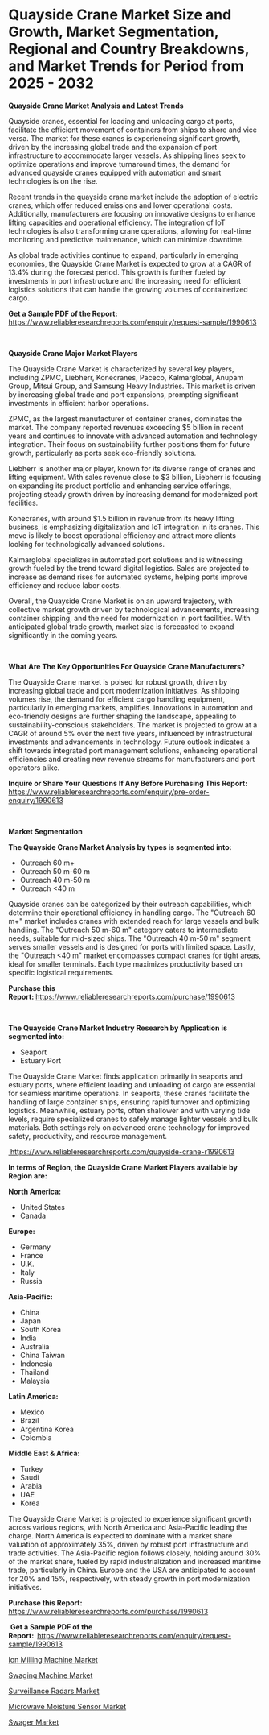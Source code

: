 <p><h1>Quayside Crane Market Size and Growth, Market Segmentation, Regional and Country Breakdowns, and Market Trends for Period from 2025 -  2032</h1></p><p><strong>Quayside Crane Market Analysis and Latest Trends</strong></p>
<p><p>Quayside cranes, essential for loading and unloading cargo at ports, facilitate the efficient movement of containers from ships to shore and vice versa. The market for these cranes is experiencing significant growth, driven by the increasing global trade and the expansion of port infrastructure to accommodate larger vessels. As shipping lines seek to optimize operations and improve turnaround times, the demand for advanced quayside cranes equipped with automation and smart technologies is on the rise.</p><p>Recent trends in the quayside crane market include the adoption of electric cranes, which offer reduced emissions and lower operational costs. Additionally, manufacturers are focusing on innovative designs to enhance lifting capacities and operational efficiency. The integration of IoT technologies is also transforming crane operations, allowing for real-time monitoring and predictive maintenance, which can minimize downtime.</p><p>As global trade activities continue to expand, particularly in emerging economies, the Quayside Crane Market is expected to grow at a CAGR of 13.4% during the forecast period. This growth is further fueled by investments in port infrastructure and the increasing need for efficient logistics solutions that can handle the growing volumes of containerized cargo.</p></p>
<p><strong>Get a Sample PDF of the Report:&nbsp;</strong> <a href="https://www.reliableresearchreports.com/enquiry/request-sample/1990613?utm_campaign=9&utm_medium=2&utm_source=Github&utm_content=ia&utm_term=10042025&utm_id=quayside-crane">https://www.reliableresearchreports.com/enquiry/request-sample/1990613</a></p>
<p>&nbsp;</p>
<p><strong>Quayside Crane Major Market Players</strong></p>
<p><p>The Quayside Crane Market is characterized by several key players, including ZPMC, Liebherr, Konecranes, Paceco, Kalmarglobal, Anupam Group, Mitsui Group, and Samsung Heavy Industries. This market is driven by increasing global trade and port expansions, prompting significant investments in efficient harbor operations.</p><p>ZPMC, as the largest manufacturer of container cranes, dominates the market. The company reported revenues exceeding $5 billion in recent years and continues to innovate with advanced automation and technology integration. Their focus on sustainability further positions them for future growth, particularly as ports seek eco-friendly solutions.</p><p>Liebherr is another major player, known for its diverse range of cranes and lifting equipment. With sales revenue close to $3 billion, Liebherr is focusing on expanding its product portfolio and enhancing service offerings, projecting steady growth driven by increasing demand for modernized port facilities.</p><p>Konecranes, with around $1.5 billion in revenue from its heavy lifting business, is emphasizing digitalization and IoT integration in its cranes. This move is likely to boost operational efficiency and attract more clients looking for technologically advanced solutions.</p><p>Kalmarglobal specializes in automated port solutions and is witnessing growth fueled by the trend toward digital logistics. Sales are projected to increase as demand rises for automated systems, helping ports improve efficiency and reduce labor costs.</p><p>Overall, the Quayside Crane Market is on an upward trajectory, with collective market growth driven by technological advancements, increasing container shipping, and the need for modernization in port facilities. With anticipated global trade growth, market size is forecasted to expand significantly in the coming years.</p></p>
<p>&nbsp;</p>
<p><strong>What Are The Key Opportunities For Quayside Crane Manufacturers?</strong></p>
<p><p>The Quayside Crane market is poised for robust growth, driven by increasing global trade and port modernization initiatives. As shipping volumes rise, the demand for efficient cargo handling equipment, particularly in emerging markets, amplifies. Innovations in automation and eco-friendly designs are further shaping the landscape, appealing to sustainability-conscious stakeholders. The market is projected to grow at a CAGR of around 5% over the next five years, influenced by infrastructural investments and advancements in technology. Future outlook indicates a shift towards integrated port management solutions, enhancing operational efficiencies and creating new revenue streams for manufacturers and port operators alike.</p></p>
<p><strong>Inquire or Share Your Questions If Any Before Purchasing This Report:</strong> <a href="https://www.reliableresearchreports.com/enquiry/pre-order-enquiry/1990613?utm_campaign=9&utm_medium=2&utm_source=Github&utm_content=ia&utm_term=10042025&utm_id=quayside-crane">https://www.reliableresearchreports.com/enquiry/pre-order-enquiry/1990613</a></p>
<p>&nbsp;</p>
<p><strong>Market Segmentation</strong></p>
<p><strong>The Quayside Crane Market Analysis by types is segmented into:</strong></p>
<p><ul><li>Outreach 60 m+</li><li>Outreach 50 m-60 m</li><li>Outreach 40 m-50 m</li><li>Outreach <40 m</li></ul></p>
<p><p>Quayside cranes can be categorized by their outreach capabilities, which determine their operational efficiency in handling cargo. The "Outreach 60 m+" market includes cranes with extended reach for large vessels and bulk handling. The "Outreach 50 m-60 m" category caters to intermediate needs, suitable for mid-sized ships. The "Outreach 40 m-50 m" segment serves smaller vessels and is designed for ports with limited space. Lastly, the "Outreach <40 m" market encompasses compact cranes for tight areas, ideal for smaller terminals. Each type maximizes productivity based on specific logistical requirements.</p></p>
<p><strong>Purchase this Report:&nbsp;</strong><a href="https://www.reliableresearchreports.com/purchase/1990613?utm_campaign=9&utm_medium=2&utm_source=Github&utm_content=ia&utm_term=10042025&utm_id=quayside-crane">https://www.reliableresearchreports.com/purchase/1990613</a></p>
<p>&nbsp;</p>
<p><strong>The Quayside Crane Market Industry Research by Application is segmented into:</strong></p>
<p><ul><li>Seaport</li><li>Estuary Port</li></ul></p>
<p><p>The Quayside Crane Market finds application primarily in seaports and estuary ports, where efficient loading and unloading of cargo are essential for seamless maritime operations. In seaports, these cranes facilitate the handling of large container ships, ensuring rapid turnover and optimizing logistics. Meanwhile, estuary ports, often shallower and with varying tide levels, require specialized cranes to safely manage lighter vessels and bulk materials. Both settings rely on advanced crane technology for improved safety, productivity, and resource management.</p></p>
<p><a href="https://www.reliableresearchreports.com/quayside-crane-r1990613?utm_campaign=9&utm_medium=2&utm_source=Github&utm_content=ia&utm_term=10042025&utm_id=quayside-crane">&nbsp;https://www.reliableresearchreports.com/quayside-crane-r1990613</a></p>
<p><strong>In terms of Region, the Quayside Crane Market Players available by Region are:</strong></p>
<p>
    <p> <strong> North America: </strong>
        <ul>
            <li>United States</li>
            <li>Canada</li>
        </ul>
        </p> 
    <p> <strong> Europe: </strong>
        <ul>
            <li>Germany</li>
            <li>France</li>
            <li>U.K.</li>
            <li>Italy</li>
            <li>Russia</li>
        </ul>
        </p> 
    <p> <strong> Asia-Pacific: </strong>
        <ul>
            <li>China</li>
            <li>Japan</li>
            <li>South Korea</li>
            <li>India</li>
            <li>Australia</li>
            <li>China Taiwan</li>
            <li>Indonesia</li>
            <li>Thailand</li>
            <li>Malaysia</li>
        </ul>
        </p> 
    <p> <strong> Latin America: </strong>
        <ul>
            <li>Mexico</li>
            <li>Brazil</li>
            <li>Argentina Korea</li>
            <li>Colombia</li>
        </ul>
        </p> 
    <p> <strong> Middle East & Africa: </strong>
        <ul>
            <li>Turkey</li>
            <li>Saudi</li>
            <li>Arabia</li>
            <li>UAE</li>
            <li>Korea</li>
        </ul>
    </p>
    </p>
<p><p>The Quayside Crane Market is projected to experience significant growth across various regions, with North America and Asia-Pacific leading the charge. North America is expected to dominate with a market share valuation of approximately 35%, driven by robust port infrastructure and trade activities. The Asia-Pacific region follows closely, holding around 30% of the market share, fueled by rapid industrialization and increased maritime trade, particularly in China. Europe and the USA are anticipated to account for 20% and 15%, respectively, with steady growth in port modernization initiatives.</p></p>
<p><strong>Purchase this Report: </strong><a href="https://www.reliableresearchreports.com/purchase/1990613?utm_campaign=9&utm_medium=2&utm_source=Github&utm_content=ia&utm_term=10042025&utm_id=quayside-crane">https://www.reliableresearchreports.com/purchase/1990613</a></p>
<p>&nbsp;<strong>Get a Sample PDF of the Report:&nbsp;&nbsp;</strong><a href="https://www.reliableresearchreports.com/enquiry/request-sample/1990613?utm_campaign=9&utm_medium=2&utm_source=Github&utm_content=ia&utm_term=10042025&utm_id=quayside-crane">https://www.reliableresearchreports.com/enquiry/request-sample/1990613</a></p>
<p><strong></strong></p>
<p><p><a href="https://github.com/ghaligopezf5/Market-Research-Report-List-1/blob/main/ion-milling-machine-market.md?utm_campaign=9&utm_medium=2&utm_source=Github&utm_content=ia&utm_term=10042025&utm_id=quayside-crane">Ion Milling Machine Market</a></p><p><a href="https://github.com/moratronak3q/Market-Research-Report-List-1/blob/main/swaging-machine-market.md?utm_campaign=9&utm_medium=2&utm_source=Github&utm_content=ia&utm_term=10042025&utm_id=quayside-crane">Swaging Machine Market</a></p><p><a href="https://github.com/latzerelfigo48/Market-Research-Report-List-1/blob/main/surveillance-radars-market.md?utm_campaign=9&utm_medium=2&utm_source=Github&utm_content=ia&utm_term=10042025&utm_id=quayside-crane">Surveillance Radars Market</a></p><p><a href="https://github.com/jugutstam/Market-Research-Report-List-1/blob/main/microwave-moisture-sensor-market.md?utm_campaign=9&utm_medium=2&utm_source=Github&utm_content=ia&utm_term=10042025&utm_id=quayside-crane">Microwave Moisture Sensor Market</a></p><p><a href="https://github.com/reahmmunises/Market-Research-Report-List-1/blob/main/swager-market.md?utm_campaign=9&utm_medium=2&utm_source=Github&utm_content=ia&utm_term=10042025&utm_id=quayside-crane">Swager Market</a></p></p>